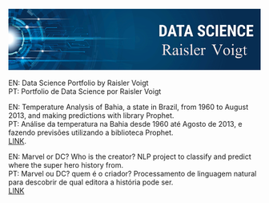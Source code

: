 ![](https://github.com/Raisler/DataScience_Portfolio/blob/master/bannerRV.png)

EN: Data Science Portfolio by Raisler Voigt </br>
PT: Portfolio de Data Science por Raisler Voigt </br>

EN: Temperature Analysis of Bahia, a state in Brazil, from 1960 to August 2013, and making predictions with library Prophet. </br>
PT: Análise da temperatura na Bahia desde 1960 até Agosto de 2013, e fazendo previsões utilizando a biblioteca Prophet.  </br>
[LINK](https://colab.research.google.com/github/Raisler/DataScience_Portfolio/blob/master/TemperatureAnalisys/Bahia_Temperatures.ipynb).


EN: Marvel or DC? Who is the creator? NLP project to classify and predict where the super hero history from.  </br>
PT: Marvel ou DC? quem é o criador? Processamento de linguagem natural para descobrir de qual editora a história pode ser.  </br>
[LINK](https://www.kaggle.com/raislervoigt/marvel-or-dc-creators)


